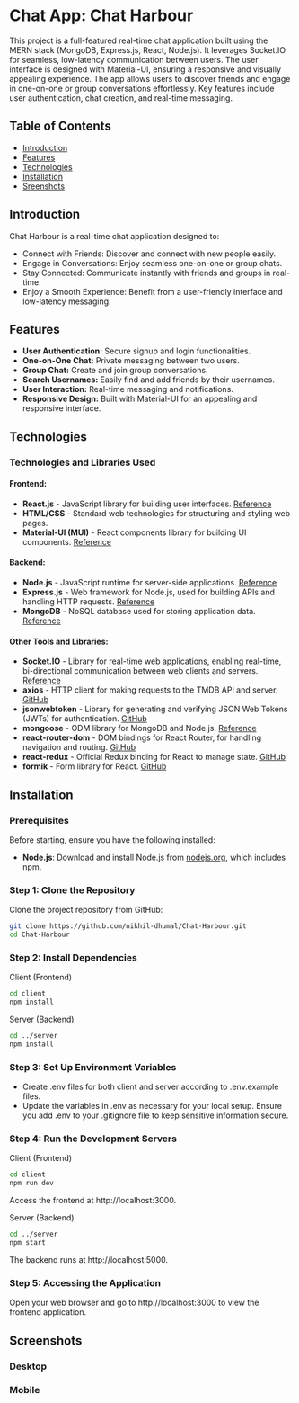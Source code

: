 # Chat App: Chat Harbour

This project is a full-featured real-time chat application built using the MERN stack (MongoDB, Express.js, React, Node.js). It leverages Socket.IO for seamless, low-latency communication between users. The user interface is designed with Material-UI, ensuring a responsive and visually appealing experience. The app allows users to discover friends and engage in one-on-one or group conversations effortlessly. Key features include user authentication, chat creation, and real-time messaging.

## Table of Contents

- [Introduction](#introduction)
- [Features](#features)
- [Technologies](#technologies)
- [Installation](#installation)
- [Sreenshots](#sreenshots)

## Introduction

Chat Harbour is a real-time chat application designed to:

 - Connect with Friends: Discover and connect with new people easily.
 - Engage in Conversations: Enjoy seamless one-on-one or group chats.
 - Stay Connected: Communicate instantly with friends and groups in real-time.
 - Enjoy a Smooth Experience: Benefit from a user-friendly interface and low-latency messaging.

## Features

 - **User Authentication:** Secure signup and login functionalities.
 - **One-on-One Chat:** Private messaging between two users.
 - **Group Chat:** Create and join group conversations.
 - **Search Usernames:** Easily find and add friends by their usernames.
 - **User Interaction:** Real-time messaging and notifications.
 - **Responsive Design:** Built with Material-UI for an appealing and responsive interface.

## Technologies

### Technologies and Libraries Used

#### Frontend:
- **React.js** - JavaScript library for building user interfaces. [Reference](https://reactjs.org/)
- **HTML/CSS** - Standard web technologies for structuring and styling web pages.
- **Material-UI (MUI)** - React components library for building UI components. [Reference](https://mui.com/)

#### Backend:
- **Node.js** - JavaScript runtime for server-side applications. [Reference](https://nodejs.org/)
- **Express.js** - Web framework for Node.js, used for building APIs and handling HTTP requests. [Reference](https://expressjs.com/)
- **MongoDB** - NoSQL database used for storing application data. [Reference](https://www.mongodb.com/)

#### Other Tools and Libraries:
- **Socket.IO** - Library for real-time web applications, enabling real-time, bi-directional communication between web clients and servers. [Reference](https://socket.io/)
- **axios** - HTTP client for making requests to the TMDB API and server. [GitHub](https://github.com/axios/axios)
- **jsonwebtoken** - Library for generating and verifying JSON Web Tokens (JWTs) for authentication. [GitHub](https://github.com/auth0/node-jsonwebtoken)
- **mongoose** - ODM library for MongoDB and Node.js. [Reference](https://mongoosejs.com/)
- **react-router-dom** - DOM bindings for React Router, for handling navigation and routing. [GitHub](https://github.com/ReactTraining/react-router)
- **react-redux** - Official Redux binding for React to manage state. [GitHub](https://github.com/reduxjs/react-redux)
- **formik** - Form library for React. [GitHub](https://github.com/formium/formik)

## Installation

### Prerequisites
Before starting, ensure you have the following installed:
- **Node.js**: Download and install Node.js from [nodejs.org](https://nodejs.org/), which includes npm.

### Step 1: Clone the Repository
Clone the project repository from GitHub:

```bash
git clone https://github.com/nikhil-dhumal/Chat-Harbour.git
cd Chat-Harbour
```

### Step 2: Install Dependencies
Client (Frontend)
````bash
cd client
npm install
````

Server (Backend)
```bash
cd ../server
npm install
````

### Step 3: Set Up Environment Variables
- Create .env files for both client and server according to .env.example files.
- Update the variables in .env as necessary for your local setup. Ensure you add .env to your .gitignore file to keep sensitive information secure.

### Step 4: Run the Development Servers
Client (Frontend)
````bash
cd client
npm run dev
````
Access the frontend at http://localhost:3000.

Server (Backend)
````bash
cd ../server
npm start
````
The backend runs at http://localhost:5000.

### Step 5: Accessing the Application
Open your web browser and go to http://localhost:3000 to view the frontend application.

## Screenshots

### Desktop


### Mobile
